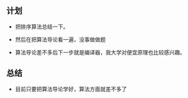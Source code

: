 ## 计划

* 把排序算法总结一下。

* 然后在把算法导论看一遍，没事做做题

* 算法导论差不多后下一步就是编译器，我大学对便宜原理也比较感兴趣。

## 总结

* 目前只要把算法导论学好，算法方面就差不多了


